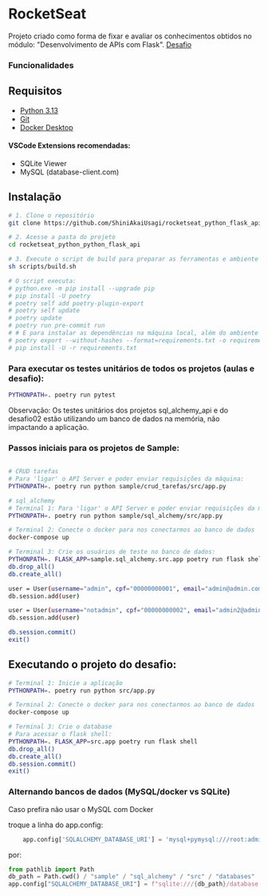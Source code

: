# RocketSeat

Projeto criado como forma de fixar e avaliar os conhecimentos obtidos no módulo: "Desenvolvimento de APIs com Flask".
[Desafio](Desafio.txt)

### Funcionalidades


## Requisitos

- [Python 3.13](https://www.python.org/downloads/)
- [Git](https://git-scm.com/downloads)
- [Docker Desktop](https://docs.docker.com/desktop/)

#### VSCode Extensions recomendadas:
- SQLite Viewer
- MySQL (database-client.com)

## Instalação

```bash
# 1. Clone o repositório
git clone https://github.com/ShiniAkaiUsagi/rocketseat_python_flask_api.git

# 2. Acesse a pasta do projeto
cd rocketseat_python_python_flask_api

# 3. Execute o script de build para preparar as ferramentas e ambiente
sh scripts/build.sh

# O script executa:
# python.exe -m pip install --upgrade pip
# pip install -U poetry
# poetry self add poetry-plugin-export
# poetry self update
# poetry update
# poetry run pre-commit run
# # E para instalar as dependências na máquina local, além do ambiente virtual:
# poetry export --without-hashes --format=requirements.txt -o requirements.txt
# pip install -U -r requirements.txt

```

### Para executar os testes unitários de todos os projetos (aulas e desafio):
```bash
PYTHONPATH=. poetry run pytest
```
Observação: Os testes unitários dos projetos sql_alchemy_api e do desafio02
    estão utilizando um banco de dados na memória, não impactando a aplicação.

### Passos iniciais para os projetos de Sample:

```bash

# CRUD tarefas
# Para 'ligar' o API Server e poder enviar requisições da máquina:
PYTHONPATH=. poetry run python sample/crud_tarefas/src/app.py

# sql_alchemy
# Terminal 1: Para 'ligar' o API Server e poder enviar requisições da máquina:
PYTHONPATH=. poetry run python sample/sql_alchemy/src/app.py

# Terminal 2: Conecte o docker para nos conectarmos ao banco de dados
docker-compose up

# Terminal 3: Crie os usuários de teste no banco de dados:
PYTHONPATH=. FLASK_APP=sample.sql_alchemy.src.app poetry run flask shell
db.drop_all()
db.create_all()

user = User(username="admin", cpf="00000000001", email="admin@admin.com", password="12345", role="admin")
db.session.add(user)

user = User(username="notadmin", cpf="00000000002", email="admin2@admin.com", password="12345", role="user")
db.session.add(user)

db.session.commit()
exit()
```


## Executando o projeto do desafio:

```bash
# Terminal 1: Inicie a aplicação
PYTHONPATH=. poetry run python src/app.py

# Terminal 2: Conecte o docker para nos conectarmos ao banco de dados
docker-compose up

# Terminal 3: Crie o database
# Para acessar o flask shell:
PYTHONPATH=. FLASK_APP=src.app poetry run flask shell
db.drop_all()
db.create_all()
db.session.commit()
exit()
```

### Alternando bancos de dados (MySQL/docker vs SQLite)
Caso prefira não usar o MySQL com Docker

troque a linha do app.config:
```python
    app.config['SQLALCHEMY_DATABASE_URI'] = 'mysql+pymysql:///root:admin123@127.0.0.1:3306/flask-crud'
```
por:
```python
from pathlib import Path
db_path = Path.cwd() / "sample" / "sql_alchemy" / "src" / "databases"
app.config["SQLALCHEMY_DATABASE_URI"] = f"sqlite:///{db_path}/database.db"
```
